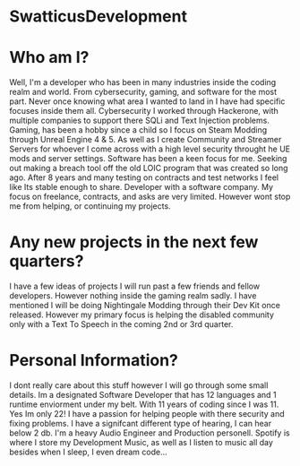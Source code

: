 # SwatticusDevelopment

# Who am I?
Well, I'm a developer who has been in many industries inside the coding realm and world. From cybersecurity, gaming, and software for the most part. Never once knowing what area I wanted to land in I have had specific focuses inside them all. Cybersecurity I worked through Hackerone, with multiple companies to support there SQLi and Text Injection problems. Gaming, has been a hobby since a child so I focus on Steam Modding through Unreal Engine 4 & 5. As well as I create Community and Streamer Servers for whoever I come across with a high level security throught he UE mods and server settings. Software has been a keen focus for me. Seeking out making a breach tool off the old LOIC program that was created so long ago. After 8 years and many testing on contracts and test networks I feel like Its stable enough to share. Developer with a software company. My focus on freelance, contracts, and asks are very limited. However wont stop me from helping, or continuing my projects.

# Any new projects in the next few quarters?
I have a few ideas of projects I will run past a few friends and fellow developers. However nothing inside the gaming realm sadly. I have mentioned I will be doing Nightingale Modding through their Dev Kit once released. However my primary focus is helping the disabled community only with a Text To Speech in the coming 2nd or 3rd quarter.

# Personal Information?
I dont really care about this stuff however I will go through some small details. Im a designated Software Developer that has 12 languages and 1 runtime enviorment under my belt. With 11 years of coding since I was 11. Yes Im only 22! I have a passion for helping people with there security and fixing problems. I have a signifcant different type of hearing, I can hear below 2 db. I'm a heavy Audio Engineer and Production personell. Spotify is where I store my Development Music, as well as I listen to music all day besides when I sleep, I even dream code...
